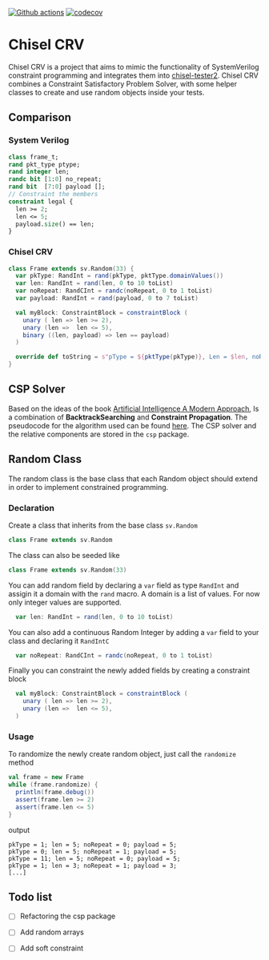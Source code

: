 
[![Github actions](https://github.com/parzival3/csp/workflows/Scala%20CI/badge.svg)](https://parzival3.github.io/csp/) [![codecov](https://codecov.io/gh/parzival3/csp/branch/main/graph/badge.svg?token=IUUDSY98P9)](https://codecov.io/gh/parzival3/csp)


# Chisel CRV
Chisel CRV is a project that aims to mimic the functionality of SystemVerilog constraint programming and integrates them into [chisel-tester2](https://github.com/ucb-bar/chisel-testers2).
Chisel CRV combines a Constraint Satisfactory Problem Solver, with some helper classes to create and use random objects inside your tests.

## Comparison
### System Verilog

```systemverilog
class frame_t;
rand pkt_type ptype;
rand integer len;
randc bit [1:0] no_repeat;
rand bit  [7:0] payload [];
// Constraint the members
constraint legal {
  len >= 2;
  len <= 5;
  payload.size() == len;
}
```

### Chisel CRV
```scala
class Frame extends sv.Random(33) {
  var pkType: RandInt = rand(pkType, pktType.domainValues())
  var len: RandInt = rand(len, 0 to 10 toList)
  var noRepeat: RandCInt = randc(noRepeat, 0 to 1 toList)
  var payload: RandInt = rand(payload, 0 to 7 toList)

  val myBlock: ConstraintBlock = constraintBlock (
    unary ( len => len >= 2),
    unary (len =>  len <= 5),
    binary ((len, payload) => len == payload)
  )

  override def toString = s"pType = ${pktType(pkType)}, Len = $len, noRepeat = $noRepeat, payload = $payload"
}
```

## CSP Solver
Based on the ideas of the book [Artificial Intelligence A Modern Approach](https://www.pearson.com/us/higher-education/program/Russell-Artificial-Intelligence-A-Modern-Approach-4th-Edition/PGM1263338.html),
Is a combination of  **BacktrackSearching** and **Constraint Propagation**.
The pseudocode for the algorithm used can be found [here](http://aima.cs.berkeley.edu/algorithms.pdf).
The CSP solver and the relative components are stored in the `csp` package.

## Random Class
The random class is the base class that each Random object should extend in order to implement
constrained programming.
### Declaration
Create a class that inherits from the base class `sv.Random`
```scala
class Frame extends sv.Random
```
The class can also be seeded like
```scala
class Frame extends sv.Random(33)
```

You can add random field by declaring a `var` field as type `RandInt` and assigin it a domain
with the `rand` macro. A domain is a list of values. For now only integer values are supported.
```scala
  var len: RandInt = rand(len, 0 to 10 toList)
```

You can also add a continuous Random Integer by adding a `var` field to your class and declaring it
`RandIntC`
```scala
  var noRepeat: RandCInt = randc(noRepeat, 0 to 1 toList)
```
Finally you can constraint the newly added fields by creating a constraint block 
```scala
  val myBlock: ConstraintBlock = constraintBlock (
    unary ( len => len >= 2),
    unary (len =>  len <= 5),
  )
```

### Usage

To randomize the newly create random object, just call the `randomize` method
```scala
val frame = new Frame
while (frame.randomize) {
  println(frame.debug())
  assert(frame.len >= 2)
  assert(frame.len <= 5)
}
```
output
```sbtshell
pkType = 1; len = 5; noRepeat = 0; payload = 5;
pkType = 0; len = 5; noRepeat = 1; payload = 5;
pkType = 11; len = 5; noRepeat = 0; payload = 5;
pkType = 1; len = 3; noRepeat = 1; payload = 3;
[...]
```



## Todo list
- [ ] Refactoring the csp package
- [ ] Add random arrays
- [ ] Add soft constraint

